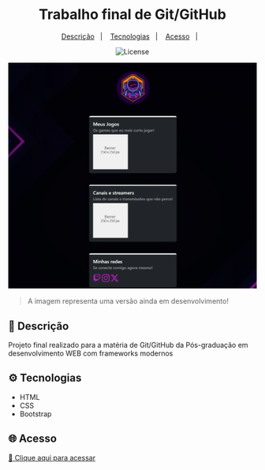 <h1 align="center">Trabalho final de Git/GitHub</h1>

<p align="center">
    <a href="#-descrição">Descrição</a>&nbsp;&nbsp;&nbsp;|&nbsp;&nbsp;&nbsp;
    <a href="#%EF%B8%8F-tecnologias">Tecnologias</a>&nbsp;&nbsp;&nbsp;|&nbsp;&nbsp;&nbsp;
    <a href="#-acesso">Acesso</a>&nbsp;&nbsp;&nbsp;|&nbsp;&nbsp;&nbsp;
</p>

<p align="center">
    <img alt="License" src="https://img.shields.io/static/v1?label=license&message=MIT&color=49AA26&labelColor=000000">
</p>

![preview](preview.png)

> A imagem representa uma versão ainda em desenvolvimento!

<h2>📄 Descrição</h2>
Projeto final realizado para a matéria de Git/GitHub da Pós-graduação em desenvolvimento WEB com frameworks modernos

<h2>⚙️ Tecnologias</h2>

- HTML
- CSS
- Bootstrap

<h2>🌐 Acesso</h2>

[🔗 Clique aqui para acessar ](https://www.google.com.br/)